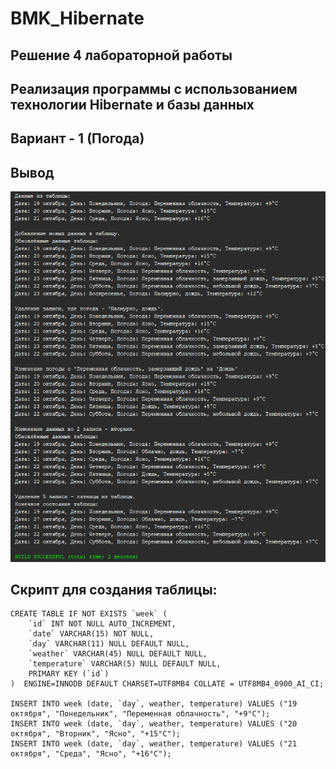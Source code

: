 # BMK_Hibernate
## Решение 4 лабораторной работы
## Реализация программы с использованием технологии Hibernate и базы данных
## Вариант - 1 (Погода)

## Вывод
![result](screenshot.PNG)

## Скрипт для создания таблицы:
```
CREATE TABLE IF NOT EXISTS `week` (
    `id` INT NOT NULL AUTO_INCREMENT,
    `date` VARCHAR(15) NOT NULL,
    `day` VARCHAR(11) NULL DEFAULT NULL,
    `weather` VARCHAR(45) NULL DEFAULT NULL,
    `temperature` VARCHAR(5) NULL DEFAULT NULL,
    PRIMARY KEY (`id`)
)  ENGINE=INNODB DEFAULT CHARSET=UTF8MB4 COLLATE = UTF8MB4_0900_AI_CI;

INSERT INTO week (date, `day`, weather, temperature) VALUES ("19 октября", "Понедельник", "Переменная облачность", "+9°C");
INSERT INTO week (date, `day`, weather, temperature) VALUES ("20 октября", "Вторник", "Ясно", "+15°C");
INSERT INTO week (date, `day`, weather, temperature) VALUES ("21 октября", "Среда", "Ясно", "+16°C");
```
